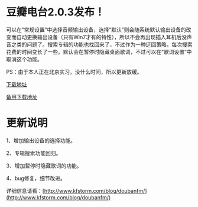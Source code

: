 # 豆瓣电台2.0.3发布！

可以在“常规设置”中选择音频输出设备，选择“默认”则会随系统默认输出设备的改变而自动更换输出设备（只有Win7才有的特性），所以不会再出现插入耳机后没声音之类的问题了。搜索专辑的功能也找回来了，不过作为一种迂回策略，每次搜索花费的时间变长了一些。默认会在暂停时隐藏桌面歌词，不过可以在“歌词设置”中取消这个功能。

PS：由于本人正在北京实习，没什么时间，所以更新放缓。

[下载地址](http://doubanfmcloud-client.stor.sinaapp.com/DoubanFMSetup_2.0.3.exe)

[备用下载地址](http://dl.dbank.com/c0hgvyk0oy)

# 更新说明

1、增加输出设备的选择功能。

2、专辑搜索功能回归。

3、增加暂停时隐藏歌词的功能。

4、bug修复，细节改进。

详细信息请看：[http://www.kfstorm.com/blog/doubanfm/](http://www.kfstorm.com/blog/doubanfm/)
